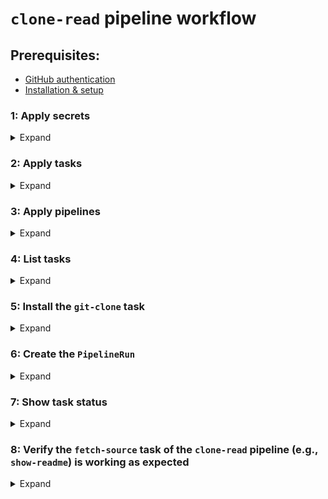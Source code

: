 # `clone-read` pipeline workflow


## Prerequisites:
- <a href="https://github.com/squidmin/tekton-labs/blob/main/docs/auth/github_authentication.md">GitHub authentication</a>
- <a href="https://github.com/squidmin/tekton-labs/blob/main/docs/cluster_admin/installation_and_setup.md">Installation & setup</a>


### **1**: Apply secrets

<details>
<summary>Expand</summary>

```shell
kubectl apply -f Secrets/
```

Running the above command applies the following `Secret`s to the cluster:
- `basic_auth_secret.yaml`
- `ssh_secret.yaml`
- `serviceaccount.yaml`

</details>


### **2**: Apply tasks

<details>
<summary>Expand</summary>

```shell
kubectl apply -f Tasks/
```

Running the above command applies the following tasks to the cluster:
- `show-readme.yaml`

The `show-readme` task is invoked in the pipeline:
- `Pipelines/pipeline.yaml`

</details>


### **3**: Apply pipelines

<details>
<summary>Expand</summary>

```shell
kubectl apply -f Pipelines/
```

</details>


### **4**: List tasks

<details>
<summary>Expand</summary>

```shell
kubectl get tasks
```

```shell
kubectl get tasks -n namespace
```

</details>


### **5**: Install the `git-clone` task

<details>
<summary>Expand</summary>

```shell
tkn hub install tasl git-clone
```

or use `kubectl`:

```shell
kubectl apply -f \
  https://raw.githubusercontent.com/tektoncd/catalog/main/task/git-clone/0.6/git-clone.yaml
```

</details>


### **6**: Create the `PipelineRun`

<details>
<summary>Expand</summary>

```shell
kubectl create -f PipelineRuns/clone-read-pipeline-run.yaml
```

**Output**

```
pipelinerun.tekton.dev/clone-read-run-4kgjr created
```

This creates a `PipelineRun` with a unique name each time.

Use the `PipelineRun` name from the output of the previous step to monitor the `Pipeline` execution:

```shell
tkn pipelinerun logs clone-read-run-xxxxx -f
```

You may have to wait a few seconds. The output confirms that the repository was cloned successfully and displays the `README` file at the end.

</details>


### **7**: Show task status

<details>
<summary>Expand</summary>

If you've used the `kubectl apply` subcommand to apply a task to your cluster, you can show the task status via the `tkn` CLI:

```shell
tkn task describe show-readme
tkn task start show-readme --showlog
```

</details>


### **8**: Verify the `fetch-source` task of the `clone-read` pipeline (e.g., `show-readme`) is working as expected

<details>
<summary>Expand</summary>

```shell
kubectl get taskrun show-readme
```

</details>
